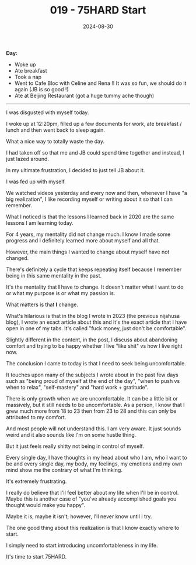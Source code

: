 ﻿---
title: 019 - 75HARD Start
date: 2024-08-30
categories: ["daily"]
tags: posts

---
**Day:**  

- Woke up
- Ate breakfast
- Took a nap
- Went to Cafe Bloc with Celine and Rena !! It was so fun, we should do it again (JB is so good !)
- Ate at Beijing Restaurant (got a huge tummy ache though)
---
I was disgusted with myself today.

I woke up at 12:20pm, filled up a few documents for work, ate breakfast / lunch and then went back to sleep again.

What a nice way to totally waste the day.

I had taken off so that me and JB could spend time together and instead, I just lazed around.

In my ultimate frustration, I decided to just tell JB about it.

I was fed up with myself.

We watched videos yesterday and every now and then, whenever I have "a big realization", I like recording myself or writing about it so that I can remember.

What I noticed is that the lessons I learned back in 2020 are the same lessons I am learning today.

For 4 years, my mentality did not change much. I know I made some progress and I definitely learned more about myself and all that.

However, the main things I wanted to change about myself have not changed.

There's definitely a cycle that keeps repeating itself because I remember being in this same mentality in the past.

It's the mentality that **I** have to change. It doesn't matter what I want to do or what my purpose is or what my passion is.

What matters is that **I** change.

What's hilarious is that in the blog I wrote in 2023 (the previous nijahusa blog), I wrote an exact article about this and it's the exact article that I have open in one of my tabs. It's called "fuck money, just don't be comfortable".

Slightly different in the content, in the post, I discuss about abandoning comfort and trying to be happy whether I live "like shit" vs how I live right now.

The conclusion I came to today is that I need to seek being uncomfortable.

It touches upon many of the subjects I wrote about in the past few days such as "being proud of myself at the end of the day", "when to push vs when to relax", "self-mastery" and "hard work + gratitude".

There is only growth when we are uncomfortable. It can be a little bit  or massively, but it still needs to be uncomfortable. As a person, I know that I grew much more from 18 to 23 then from 23 to 28 and this can only be attributed to my comfort.

And most people will not understand this. I am very aware. It just sounds weird and it also sounds like I'm on some hustle thing.

But it just feels really shitty not being in control of myself.

Every single day, I have thoughts in my head about who I am, who I want to be and every single day, my body, my feelings, my emotions and my own mind show me the contrary of what I'm thinking.

It's extremely frustrating.

I really do believe that I'll feel better about my life when I'll be in control. Maybe this is another case of "you've already accomplished goals you thought would make you happy".

Maybe it is, maybe it isn't; however, I'll never know until I try.

The one good thing about this realization is that I know exactly where to start.

I simply need to start introducing uncomfortableness in my life.

It's time to start 75HARD.

 
